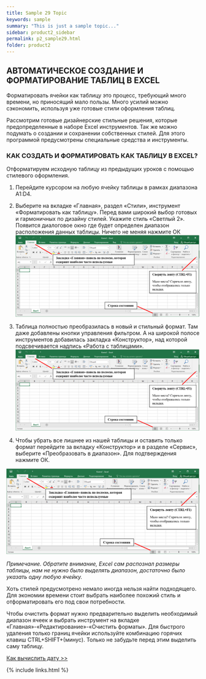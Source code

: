 ```yaml
---
title: Sample 29 Topic
keywords: sample
summary: "This is just a sample topic..."
sidebar: product2_sidebar
permalink: p2_sample29.html
folder: product2
---
```


## АВТОМАТИЧЕСКОЕ СОЗДАНИЕ И ФОРМАТИРОВАНИЕ ТАБЛИЦ В EXCEL

Форматировать ячейки как таблицу это процесс, требующий много времени, но приносящий мало пользы. Много усилий можно сэкономить, используя уже готовые стили оформления таблиц.

Рассмотрим готовые дизайнерские стильные решения, которые предопределенные в наборе Excel инструментов. Так же можно подумать о создании и сохранении собственных стилей. Для этого программой предусмотрены специальные средства и инструменты.

### КАК СОЗДАТЬ И ФОРМАТИРОВАТЬ КАК ТАБЛИЦУ В EXCEL?

Отформатируем исходную таблицу из предыдущих уроков с помощью стилевого оформления.

1. Перейдите курсором на любую ячейку таблицы в рамках диапазона A1:D4.

2. Выберите на вкладке «Главная», раздел «Стили», инструмент «Форматировать как таблицу». Перед вами широкий выбор готовых и гармоничных по дизайну стилей. Укажите стиль «Светлый 2». Появится диалоговое окно где будет определен диапазон расположения данных таблицы. Ничего не меняя нажмите ОК
    ![картинка](/images/img11.png)

3. Таблица полностью преобразилась в новый и стильный формат. Там даже добавлены кнопки управления фильтром. А на широкой полосе инструментов добавилась закладка «Конструктор», над которой подсвечивается надпись «Работа с таблицами».
    ![картинка](/images/img11.png)

4. Чтобы убрать все лишнее из нашей таблицы и оставить только формат перейдите за вкладку «Конструктор» и в разделе «Сервис», выберите «Преобразовать в диапазон». Для подтверждения нажмите ОК.

![картинка](/images/img11.png)

_Примечание. Обратите внимание, Excel сам распознал размеры таблицы, нам не нужно было выделять диапазон, достаточно было указать одну любую ячейку._

Хоть стилей предусмотрено немало иногда нельзя найти подходящего. Для экономии времени стоит выбрать наиболее похожий стиль и отформатировать его под свои потребности.

Чтобы очистить формат нужно предварительно выделить необходимый диапазон ячеек и выбрать инструмент на вкладке «Главная»-«Редактирование»-«Очистить форматы». Для быстрого удаления только границ ячейки используйте комбинацию горячих клавиш CTRL+SHIFT+(минус). Только не забудьте перед этим выделить саму таблицу.

[Как вычислить дату >>](p2_sample30.html)

{% include links.html %}
